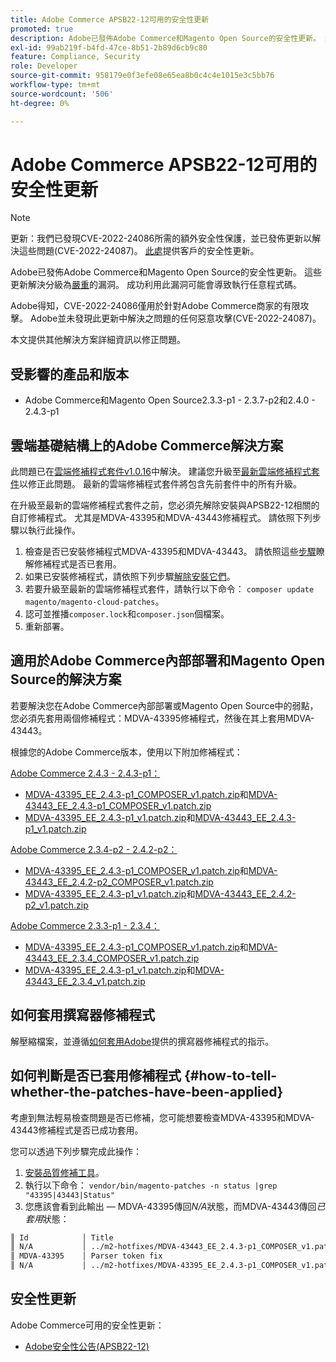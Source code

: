 ```yaml
---
title: Adobe Commerce APSB22-12可用的安全性更新
promoted: true
description: Adobe已發佈Adobe Commerce和Magento Open Source的安全性更新。 這些更新可解決嚴重等級的弱點。 成功利用此漏洞可能會導致執行任意程式碼。
exl-id: 99ab219f-b4fd-47ce-8b51-2b89d6cb9c80
feature: Compliance, Security
role: Developer
source-git-commit: 958179e0f3efe08e65ea8b0c4c4e1015e3c5bb76
workflow-type: tm+mt
source-wordcount: '506'
ht-degree: 0%

---
```


# Adobe Commerce APSB22-12可用的安全性更新

>[!NOTE]
>
>更新：我們已發現CVE-2022-24086所需的額外安全性保護，並已發佈更新以解決這些問題(CVE-2022-24087)。 [此處](https://helpx.adobe.com/security/products/magento/apsb22-12.html)提供客戶的安全性更新。


Adobe已發佈Adobe Commerce和Magento Open Source的安全性更新。 這些更新解決分級為[嚴重](https://helpx.adobe.com/security/severity-ratings.html)的漏洞。 成功利用此漏洞可能會導致執行任意程式碼。

Adobe得知，CVE-2022-24086僅用於針對Adobe Commerce商家的有限攻擊。 Adobe並未發現此更新中解決之問題的任何惡意攻擊(CVE-2022-24087)。

本文提供其他解決方案詳細資訊以修正問題。

## 受影響的產品和版本

* Adobe Commerce和Magento Open Source2.3.3-p1 - 2.3.7-p2和2.4.0 - 2.4.3-p1

## 雲端基礎結構上的Adobe Commerce解決方案

此問題已在[雲端修補程式套件v1.0.16](https://devdocs.magento.com/cloud/release-notes/mcp-release-notes.html?itm_source=devdocs&amp;itm_medium=search_page&amp;itm_campaign=federated_search&amp;itm_term=v1.0.16#v1016)中解決。 建議您升級至[最新雲端修補程式套件](https://devdocs.magento.com/cloud/release-notes/mcp-release-notes.html?itm_source=devdocs&amp;itm_medium=search_page&amp;itm_campaign=federated_search&amp;itm_term=v1.0.16#latest)以修正此問題。 最新的雲端修補程式套件將包含先前套件中的所有升級。

在升級至最新的雲端修補程式套件之前，您必須先解除安裝與APSB22-12相關的自訂修補程式。 尤其是MDVA-43395和MDVA-43443修補程式。 請依照下列步驟以執行此操作。

1. 檢查是否已安裝修補程式MDVA-43395和MDVA-43443。 請依照這些[步驟](#how-to-tell-whether-the-patches-have-been-applied)瞭解修補程式是否已套用。
1. 如果已安裝修補程式，請依照下列步驟[解除安裝它們](https://devdocs.magento.com/cloud/project/project-patch.html?itm_source=devdocs&amp;itm_medium=search_page&amp;itm_campaign=federated_search&amp;itm_term=uninstall%20patch#revert-a-custom-patch)。
1. 若要升級至最新的雲端修補程式套件，請執行以下命令： `composer update magento/magento-cloud-patches`。
1. 認可並推播`composer.lock`和`composer.json`個檔案。
1. 重新部署。

## 適用於Adobe Commerce內部部署和Magento Open Source的解決方案

若要解決您在Adobe Commerce內部部署或Magento Open Source中的弱點，您必須先套用兩個修補程式：MDVA-43395修補程式，然後在其上套用MDVA-43443。

根據您的Adobe Commerce版本，使用以下附加修補程式：

<u>Adobe Commerce 2.4.3 - 2.4.3-p1：</u>

* [MDVA-43395_EE_2.4.3-p1_COMPOSER_v1.patch.zip](assets/MDVA-43395_EE_2.4.3-p1_COMPOSER_v1.patch.zip)和[MDVA-43443_EE_2.4.3-p1_COMPOSER_v1.patch.zip](assets/MDVA-43443_EE_2.4.3-p1_COMPOSER_v1.patch.zip)
* [MDVA-43395_EE_2.4.3-p1_v1.patch.zip](assets/MDVA-43395_EE_2.4.3-p1_v1.patch.zip)和[MDVA-43443_EE_2.4.3-p1_v1.patch.zip](assets/MDVA-43443_EE_2.4.3-p1_v1.patch.zip)

<u>Adobe Commerce 2.3.4-p2 - 2.4.2-p2：</u>

* [MDVA-43395_EE_2.4.3-p1_COMPOSER_v1.patch.zip](assets/MDVA-43395_EE_2.4.3-p1_COMPOSER_v1.patch.zip)和[MDVA-43443_EE_2.4.2-p2_COMPOSER_v1.patch.zip](assets/MDVA-43443_EE_2.4.2-p2_COMPOSER_v1.patch.zip)
* [MDVA-43395_EE_2.4.3-p1_v1.patch.zip](assets/MDVA-43395_EE_2.4.3-p1_v1.patch.zip)和[MDVA-43443_EE_2.4.2-p2_v1.patch.zip](assets/MDVA-43443_EE_2.4.2-p2_v1.patch.zip)

<u>Adobe Commerce 2.3.3-p1 - 2.3.4：</u>

* [MDVA-43395_EE_2.4.3-p1_COMPOSER_v1.patch.zip](assets/MDVA-43395_EE_2.4.3-p1_COMPOSER_v1.patch.zip)和[MDVA-43443_EE_2.3.4_COMPOSER_v1.patch.zip](assets/MDVA-43443_EE_2.3.4_COMPOSER_v1.patch.zip)
* [MDVA-43395_EE_2.4.3-p1_v1.patch.zip](assets/MDVA-43395_EE_2.4.3-p1_v1.patch.zip)和[MDVA-43443_EE_2.3.4_v1.patch.zip](assets/MDVA-43443_EE_2.3.4_v1.patch.zip)

## 如何套用撰寫器修補程式

解壓縮檔案，並遵循[如何套用Adobe](/help/how-to/general/how-to-apply-a-composer-patch-provided-by-magento.md)提供的撰寫器修補程式的指示。


## 如何判斷是否已套用修補程式 {#how-to-tell-whether-the-patches-have-been-applied}

考慮到無法輕易檢查問題是否已修補，您可能想要檢查MDVA-43395和MDVA-43443修補程式是否已成功套用。

您可以透過下列步驟完成此操作：

1. [安裝品質修補工具](https://devdocs.magento.com/quality-patches/usage.html)。
1. 執行以下命令： `vendor/bin/magento-patches -n status |grep "43395|43443|Status"`
1. 您應該會看到此輸出 — MDVA-43395傳回&#x200B;*N/A*&#x200B;狀態，而MDVA-43443傳回&#x200B;*已套用*&#x200B;狀態：

```bash
║ Id            │ Title                                                        │ Category        │ Origin                 │ Status      │ Details                                          ║
║ N/A           │ ../m2-hotfixes/MDVA-43443_EE_2.4.3-p1_COMPOSER_v1.patch      │ Other           │ Local                  │ Applied     │ Patch type: Custom                               ║
║ MDVA-43395    │ Parser token fix                                             │ Other           │ Adobe Commerce Support │ N/A         │ Patch type: Required                             ║
║ N/A           │ ../m2-hotfixes/MDVA-43395_EE_2.4.3-p1_COMPOSER_v1.patch      │ Other           │ Local                  │ N/A         │ Patch type: Custom                               ║
```

## 安全性更新

Adobe Commerce可用的安全性更新：

* [Adobe安全性公告(APSB22-12)](https://helpx.adobe.com/security/products/magento/apsb22-12.html)
